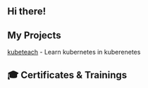 ## Hi there!

## My Projects

[kubeteach](github.com/dergeberl/kubeteach) - Learn kubernetes in kuberenetes


## 🎓 Certificates & Trainings

<!--START_SECTION:badges-->
<!--END_SECTION:badges-->